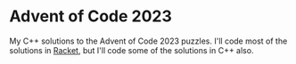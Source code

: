 # Advent of Code 2023

My C++ solutions to the Advent of Code 2023 puzzles. I'll code most
of the solutions in
[Racket](https://github.com/lojic/LearningRacket/tree/master/advent-of-code-2023),
but I'll code some of the solutions in C++ also.
